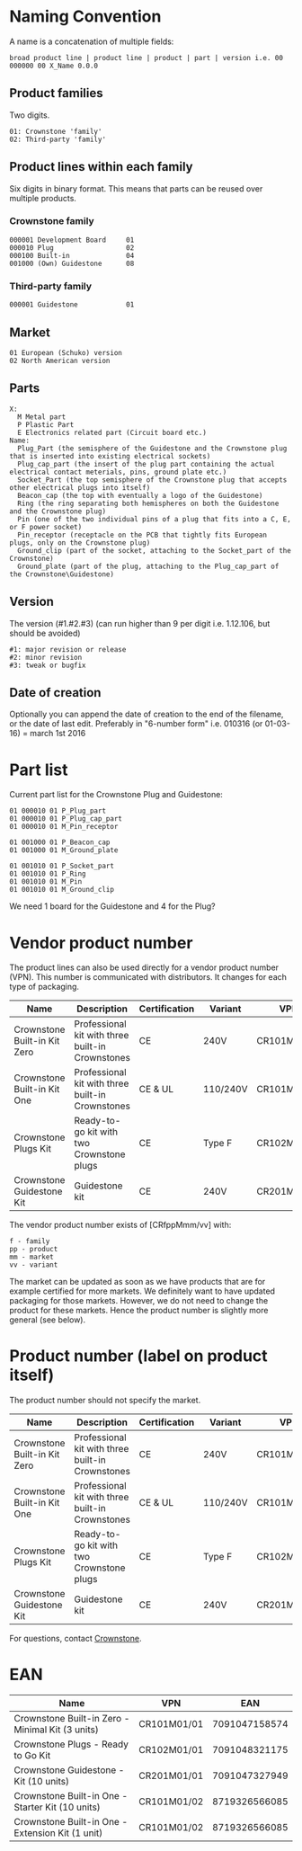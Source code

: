 # Naming Convention

A name is a concatenation of multiple fields:

    broad product line | product line | product | part | version i.e. 00 000000 00 X_Name 0.0.0

## Product families

Two digits.

    01: Crownstone 'family'
    02: Third-party 'family'

## Product lines within each family

Six digits in binary format. This means that parts can be reused over multiple products.

### Crownstone family

    000001 Development Board     01
    000010 Plug                  02
    000100 Built-in              04
    001000 (Own) Guidestone      08

### Third-party family

    000001 Guidestone            01

## Market

    01 European (Schuko) version
    02 North American version

## Parts

    X:
      M Metal part
      P Plastic Part
      E Electronics related part (Circuit board etc.)
    Name:
      Plug_Part (the semisphere of the Guidestone and the Crownstone plug that is inserted into existing electrical sockets)
      Plug_cap_part (the insert of the plug part containing the actual electrical contact meterials, pins, ground plate etc.)
      Socket_Part (the top semisphere of the Crownstone plug that accepts other electrical plugs into itself)
      Beacon_cap (the top with eventually a logo of the Guidestone)
      Ring (the ring separating both hemispheres on both the Guidestone and the Crownstone plug)
      Pin (one of the two individual pins of a plug that fits into a C, E, or F power socket)
      Pin_receptor (receptacle on the PCB that tightly fits European plugs, only on the Crownstone plug)
      Ground_clip (part of the socket, attaching to the Socket_part of the Crownstone)
      Ground_plate (part of the plug, attaching to the Plug_cap_part of the Crownstone\Guidestone)

## Version

The version (#1.#2.#3) (can run higher than 9 per digit i.e. 1.12.106, but should be avoided)

    #1: major revision or release
    #2: minor revision
    #3: tweak or bugfix

## Date of creation

Optionally you can append the date of creation to the end of the filename, or the date of last edit. Preferably in "6-number form" i.e. 010316 (or 01-03-16) = march 1st 2016

# Part list

Current part list for the Crownstone Plug and Guidestone:

    01 000010 01 P_Plug_part
    01 000010 01 P_Plug_cap_part
    01 000010 01 M_Pin_receptor

    01 001000 01 P_Beacon_cap
    01 001000 01 M_Ground_plate

    01 001010 01 P_Socket_part
    01 001010 01 P_Ring
    01 001010 01 M_Pin
    01 001010 01 M_Ground_clip

We need 1 board for the Guidestone and 4 for the Plug?

# Vendor product number

The product lines can also be used directly for a vendor product number (VPN). This number is communicated with
distributors. It changes for each type of packaging.

| Name                             | Description                                        | Certification | Variant   | VPN         |
| --                               | --                                                 | --            | --        | --          |
| Crownstone Built-in Kit Zero     | Professional kit with three built-in Crownstones   | CE            | 240V      | CR101M01/01 |
| Crownstone Built-in Kit One      | Professional kit with three built-in Crownstones   | CE & UL       | 110/240V  | CR101M02/02 |
| Crownstone Plugs Kit             | Ready-to-go kit with two Crownstone plugs          | CE            | Type F    | CR102M01/01 |
| Crownstone Guidestone Kit        | Guidestone kit                                     | CE            | 240V      | CR201M01/01 |

The vendor product number exists of [CRfppMmm/vv] with:

    f - family
    pp - product
    mm - market
    vv - variant

The market can be updated as soon as we have products that are for example certified for more markets. We definitely
want to have updated packaging for those markets. However, we do not need to change the product for these markets.
Hence the product number is slightly more general (see below).

# Product number (label on product itself)

The product number should not specify the market. 

| Name                             | Description                                        | Certification | Variant   | VPN         |
| --                               | --                                                 | --            | --        | --          |
| Crownstone Built-in Kit Zero     | Professional kit with three built-in Crownstones   | CE            | 240V      | CR101MXX/01 |
| Crownstone Built-in Kit One      | Professional kit with three built-in Crownstones   | CE & UL       | 110/240V  | CR101MXX/02 |
| Crownstone Plugs Kit             | Ready-to-go kit with two Crownstone plugs          | CE            | Type F    | CR102MXX/01 |
| Crownstone Guidestone Kit        | Guidestone kit                                     | CE            | 240V      | CR201MXX/01 |

For questions, contact [Crownstone](https://crownstone.rocks/team/).

# EAN

| Name                                              | VPN         | EAN           |
| --                                                | --          | --            |
| Crownstone Built-in Zero - Minimal Kit (3 units)  | CR101M01/01 | 7091047158574 |
| Crownstone Plugs - Ready to Go Kit                | CR102M01/01 | 7091048321175 |
| Crownstone Guidestone - Kit (10 units)            | CR201M01/01 | 7091047327949 |
| Crownstone Built-in One - Starter Kit (10 units)  | CR101M01/02 | 8719326566085 |
| Crownstone Built-in One - Extension Kit (1 unit)  | CR101M01/02 | 8719326566085 |
